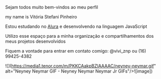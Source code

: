 Sejam todos muito bem-vindos ao meu perfil 

my name is Vitória Stefani Pinheiro 

Estou estudando no [Alura](https://www.alura.com.br)
e desenvolvendo na linguagem JavaScript

Utilizo esse espaço para a minha organização e compartilhamentos dos meus projetos desenvolvidos

Fiquem a vontade para entrar em contato comigo: @vivi_znp ou (16) 99425-4382

 

![](https://media1.tenor.com/m/PKKCAakpBZIAAAAC/neyney-neymar.gif" alt="Neyney Neymar GIF - Neyney Neymar Neymar Jr GIFs"/>![image])
